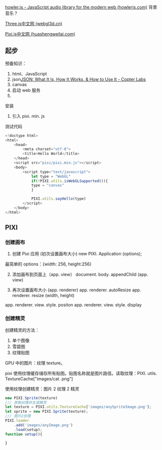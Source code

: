 [howler.js - JavaScript audio library for the modern web (howlerjs.com)](https://howlerjs.com/)
背景音乐？

[Three.js中文网 (webgl3d.cn)](http://www.webgl3d.cn/)

[Pixi.js中文网 (huashengweilai.com)](http://pixijs.huashengweilai.com/)

## 起步
预备知识：
1. html、JavaScript
2. json[JSON: What It Is, How It Works, & How to Use It - Copter Labs](https://www.copterlabs.com/json-what-it-is-how-it-works-how-to-use-it/)
3. canvas
4. 启动 web 服务
5.

安装
1. 引入 pixi. min. js

测试代码
```js
<!doctype html>
<html>
    <head>
        <meta charset="utf-8">
        <title>Hello World</title>
    </head>
    <script src="pixi/pixi.min.js"></script>
    <body>
        <script type="text/javascript">
            let type = "WebGL"
            if(!PIXI.utils.isWebGLSupported()){
            type = "canvas"
            }

            PIXI.utils.sayHello(type)
        </script>
    </body>
</html>
```

## PIXI
### 创建画布
1. 创建 Pixi 应用 (初次设置画布大小)
new PIXI. Application (options);

最简单的 options：{width: 256, height:256}

2. 添加画布到页面上（app. view）
document. body. appendChild (app. view)

3. 再次设置画布大小 (app. renderer)
app. renderer. autoResize
app. renderer. resize (width, height)

app. renderer. view. style. positon
app. renderer. view. style. display

### 创建精灵
创建精灵的方法：
1. 单个图像
2. 雪碧图
3. 纹理贴图

GPU 中的图片：纹理 texture。

pixi 使用纹理缓存储存所有贴图。贴图名称就是图片路径。读取纹理：PIXI. utils. TextureCache\["images/cat. png"\]

使用纹理创建精灵：图片 2 纹理 2 精灵
```js
new PIXI.Sprite(texture)
/// 获取纹理并生成精灵
let texture = PIXI.utils.TextureCache['images/anySpriteImage.png'];
let sprite = new PIXI.Sprite(texture);
/// 图片2纹理
PIXI.loader
	.add('images/anyImage.png')
	.load(setup);
function setup(){
	
}
```